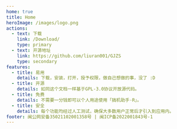 ```yaml
---
home: true
title: Home
heroImage: /images/logo.png
actions:
  - text: 下载
    link: /Download/
    type: primary
  - text: 开源地址
    link: https://github.com/liuran001/GJZS
    type: secondary
features:
  - title: 易用
    details: 下载，安装，打开，授予权限，做自己想做的事，没了 :D
  - title: 开源
    details: 如同这个文档一样基于GPL-3.0协议开放源代码。
  - title: 免费
    details: 不需要一分钱即可以个人用途使用「搞机助手·R」。
  - title: 安全
    details: 每个功能均经过人工测试，确保大多数用户正常后才引入到应用内。
footer: 闽公网安备35021102001358号 | 闽ICP备2022001843号-1
---
```


